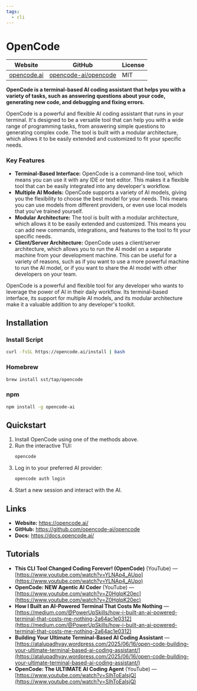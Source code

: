 ```yaml
---
tags:
  - cli
---
```


# OpenCode

| Website | GitHub | License |
| --- | --- | --- |
| [opencode.ai](https://opencode.ai/) | [opencode-ai/opencode](https://github.com/opencode-ai/opencode) | MIT |

**OpenCode is a terminal-based AI coding assistant that helps you with a variety of tasks, such as answering questions about your code, generating new code, and debugging and fixing errors.**

OpenCode is a powerful and flexible AI coding assistant that runs in your terminal. It's designed to be a versatile tool that can help you with a wide range of programming tasks, from answering simple questions to generating complex code. The tool is built with a modular architecture, which allows it to be easily extended and customized to fit your specific needs.

### Key Features

*   **Terminal-Based Interface:** OpenCode is a command-line tool, which means you can use it with any IDE or text editor. This makes it a flexible tool that can be easily integrated into any developer's workflow.
*   **Multiple AI Models:** OpenCode supports a variety of AI models, giving you the flexibility to choose the best model for your needs. This means you can use models from different providers, or even use local models that you've trained yourself.
*   **Modular Architecture:** The tool is built with a modular architecture, which allows it to be easily extended and customized. This means you can add new commands, integrations, and features to the tool to fit your specific needs.
*   **Client/Server Architecture:** OpenCode uses a client/server architecture, which allows you to run the AI model on a separate machine from your development machine. This can be useful for a variety of reasons, such as if you want to use a more powerful machine to run the AI model, or if you want to share the AI model with other developers on your team.

OpenCode is a powerful and flexible tool for any developer who wants to leverage the power of AI in their daily workflow. Its terminal-based interface, its support for multiple AI models, and its modular architecture make it a valuable addition to any developer's toolkit.

## Installation

### Install Script

```bash
curl -fsSL https://opencode.ai/install | bash
```

### Homebrew

```bash
brew install sst/tap/opencode
```

### npm

```bash
npm install -g opencode-ai
```

## Quickstart

1.  Install OpenCode using one of the methods above.
2.  Run the interactive TUI:
    ```bash
    opencode
    ```
3.  Log in to your preferred AI provider:
    ```bash
    opencode auth login
    ```
4.  Start a new session and interact with the AI.

## Links

*   **Website:** https://opencode.ai/
*   **GitHub:** https://github.com/opencode-ai/opencode
*   **Docs:** https://docs.opencode.ai/

## Tutorials

* **This CLI Tool Changed Coding Forever! (OpenCode)** (YouTube) — [https://www.youtube.com/watch?v=YLNAp4_AUpo](https://www.youtube.com/watch?v=YLNAp4_AUpo)
* **OpenCode: NEW Agentic AI Coder** (YouTube) — [https://www.youtube.com/watch?v=Z0HglpK20ec](https://www.youtube.com/watch?v=Z0HglpK20ec)
* **How I Built an AI-Powered Terminal That Costs Me Nothing** — [https://medium.com/@PowerUpSkills/how-i-built-an-ai-powered-terminal-that-costs-me-nothing-2a64ac1e0312](https://medium.com/@PowerUpSkills/how-i-built-an-ai-powered-terminal-that-costs-me-nothing-2a64ac1e0312)
* **Building Your Ultimate Terminal-Based AI Coding Assistant** — [https://atalupadhyay.wordpress.com/2025/06/16/open-code-building-your-ultimate-terminal-based-ai-coding-assistant/](https://atalupadhyay.wordpress.com/2025/06/16/open-code-building-your-ultimate-terminal-based-ai-coding-assistant/)
* **OpenCode: The ULTIMATE AI Coding Agent** (YouTube) — [https://www.youtube.com/watch?v=SIhToEaIsjQ](https://www.youtube.com/watch?v=SIhToEaIsjQ)
